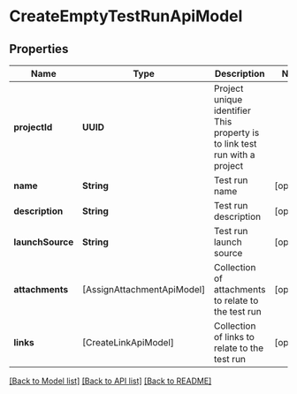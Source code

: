 # CreateEmptyTestRunApiModel

## Properties
Name | Type | Description | Notes
------------ | ------------- | ------------- | -------------
**projectId** | **UUID** | Project unique identifier              This property is to link test run with a project | 
**name** | **String** | Test run name | [optional] 
**description** | **String** | Test run description | [optional] 
**launchSource** | **String** | Test run launch source | [optional] 
**attachments** | [AssignAttachmentApiModel] | Collection of attachments to relate to the test run | [optional] 
**links** | [CreateLinkApiModel] | Collection of links to relate to the test run | [optional] 

[[Back to Model list]](../README.md#documentation-for-models) [[Back to API list]](../README.md#documentation-for-api-endpoints) [[Back to README]](../README.md)


